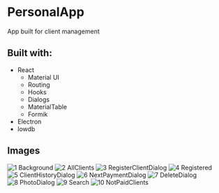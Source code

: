 # PersonalApp
 App built for client management
## Built with:
- React 
  -   Material UI
  -   Routing
  -   Hooks
  -   Dialogs
  -   MaterialTable
  -   Formik
- Electron
- lowdb

## Images
![1 Background](https://user-images.githubusercontent.com/72602557/120926542-a0a25f80-c6dd-11eb-8638-4b25ab6ffa8f.png)
![2 AllClients](https://user-images.githubusercontent.com/72602557/120926545-a435e680-c6dd-11eb-9073-ddbda78e57de.png)
![3 RegisterClientDialog](https://user-images.githubusercontent.com/72602557/120926547-a5671380-c6dd-11eb-8cb2-61fc24acb9c8.png)
![4 Registered](https://user-images.githubusercontent.com/72602557/120926550-a6984080-c6dd-11eb-85cc-f73f48183b75.png)
![5 ClientHistoryDialog](https://user-images.githubusercontent.com/72602557/120926552-a730d700-c6dd-11eb-966d-dd3e74b8bb74.png)
![6 NextPaymentDialog](https://user-images.githubusercontent.com/72602557/120926554-a8620400-c6dd-11eb-9d22-14183d0d3a68.png)
![7 DeleteDialog](https://user-images.githubusercontent.com/72602557/120926555-a8fa9a80-c6dd-11eb-8192-a56bf850c72a.png)
![8 PhotoDialog](https://user-images.githubusercontent.com/72602557/120926557-aa2bc780-c6dd-11eb-8a06-013244be3e4c.png)
![9 Search](https://user-images.githubusercontent.com/72602557/120926559-abf58b00-c6dd-11eb-8d7b-e51781f80eba.png)
![10 NotPaidClients](https://user-images.githubusercontent.com/72602557/120926561-adbf4e80-c6dd-11eb-804b-09d890640db3.png)
